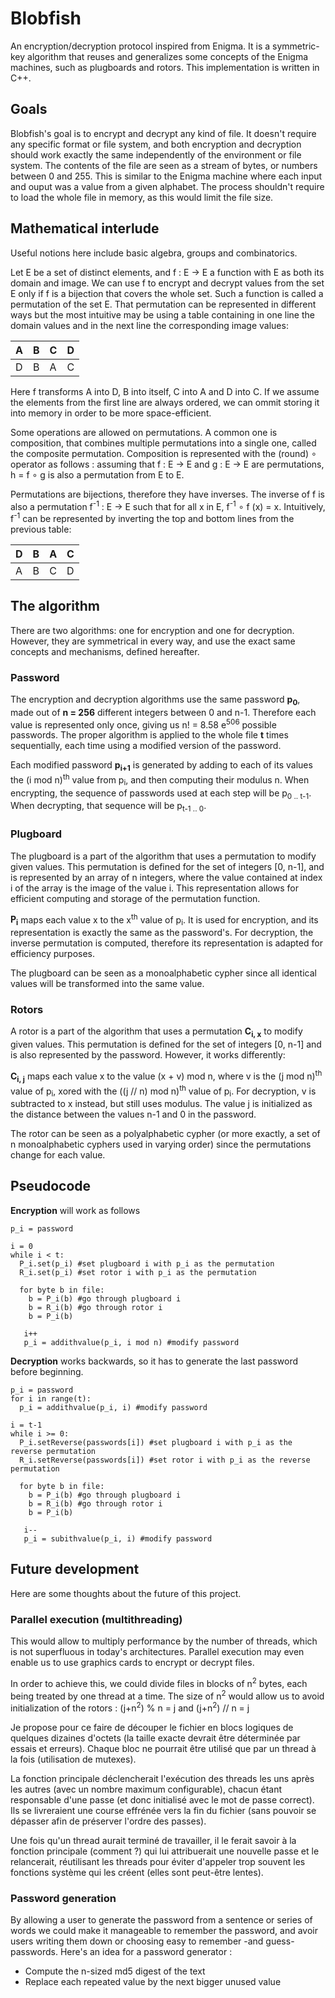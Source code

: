# Blobfish
An encryption/decryption protocol inspired from Enigma. It is a symmetric-key algorithm that reuses and generalizes some concepts of the Enigma machines, such as plugboards and rotors. This implementation is written in C++.

## Goals

Blobfish's goal is to encrypt and decrypt any kind of file. It doesn't require any specific format or file system, and both encryption and decryption should work exactly the same independently of the environment or file system. The contents of the file are seen as a stream of bytes, or numbers between 0 and 255. This is similar to the Enigma machine where each input and ouput was a value from a given alphabet. The process shouldn't require to load the whole file in memory, as this would limit the file size.

## Mathematical interlude

Useful notions here include basic algebra, groups and combinatorics.

Let E be a set of distinct elements, and f : E → E a function with E as both its domain and image. We can use f to encrypt and decrypt values from the set E only if f is a bijection that covers the whole set. Such a function is called a permutation of the set E. That permutation can be represented in different ways but the most intuitive may be using a table containing in one line the domain values and in the next line the corresponding image values:

| A | B | C | D |
|---|---|---|---|
| D | B | A | C |

Here f transforms A into D, B into itself, C into A and D into C. If we assume the elements from the first line are always ordered, we can ommit storing it into memory in order to be more space-efficient.

Some operations are allowed on permutations. A common one is composition, that combines multiple permutations into a single one, called the composite permutation. Composition is represented with the (round)  ∘ operator as follows : assuming that f : E → E and g : E → E are permutations, h = f ∘ g is also a permutation from E to E.

Permutations are bijections, therefore they have inverses. The inverse of f is also a permutation f<sup>-1</sup> : E → E such that for all x in E,  f<sup>-1</sup> ∘ f (x) = x. Intuitively, f<sup>-1</sup> can be represented by inverting the top and bottom lines from the previous table:

| D | B | A | C |
|---|---|---|---|
| A | B | C | D |

## The algorithm

There are two algorithms: one for encryption and one for decryption. However, they are symmetrical in every way, and use the exact same concepts and mechanisms, defined hereafter.

### Password

The encryption and decryption algorithms use the same password **p<sub>0</sub>**, made out of **n = 256** different integers between 0 and n-1. Therefore each value is represented only once, giving us n! = 8.58 e<sup>506</sup> possible passwords. The proper algorithm is applied to the whole file **t** times sequentially, each time using a modified version of the password.

Each modified password **p<sub>i+1</sub>** is generated by adding to each of its values the (i mod n)<sup>th</sup> value from p<sub>i</sub>, and then computing their modulus n. When encrypting, the sequence of passwords used at each step will be p<sub>0 .. t-1</sub>. When decrypting, that sequence will be p<sub>t-1 .. 0</sub>.

### Plugboard

The plugboard is a part of the algorithm that uses a permutation to modify given values. This permutation is defined for the set of integers [0, n-1], and is represented by an array of n integers, where the value contained at index i of the array is the image of the value i. This representation allows for efficient computing and storage of the permutation function.

**P<sub>i</sub>** maps each value x to the x<sup>th</sup> value of p<sub>i</sub>. It is used for encryption, and its representation is exactly the same as the password's. For decryption, the inverse permutation is computed, therefore its representation is adapted for efficiency purposes.

The plugboard can be seen as a monoalphabetic cypher since all identical values will be transformed into the same value.

### Rotors

A rotor is a part of the algorithm that uses a permutation **C<sub>i, x</sub>** to modify given values. This permutation is defined for the set of integers [0, n-1] and is also represented by the password. However, it works differently:

**C<sub>i, j</sub>** maps each value x to the value (x + v) mod n, where v is the (j mod n)<sup>th</sup> value of p<sub>i</sub>, xored with the ((j // n) mod n)<sup>th</sup> value of p<sub>i</sub>. For decryption, v is subtracted to x instead, but still uses modulus. The value j is initialized as the distance between the values n-1 and 0 in the password.

The rotor can be seen as a polyalphabetic cypher (or more exactly, a set of n monoalphabetic cyphers used in varying order) since the permutations change for each value.

## Pseudocode
**Encryption** will work as follows 
```
p_i = password

i = 0
while i < t:
  P_i.set(p_i) #set plugboard i with p_i as the permutation
  R_i.set(p_i) #set rotor i with p_i as the permutation
  
  for byte b in file:
    b = P_i(b) #go through plugboard i
    b = R_i(b) #go through rotor i
    b = P_i(b)
   
   i++
   p_i = addithvalue(p_i, i mod n) #modify password
```

**Decryption** works backwards, so it has to generate the last password before beginning.
```
p_i = password
for i in range(t):
  p_i = addithvalue(p_i, i) #modify password

i = t-1
while i >= 0:
  P_i.setReverse(passwords[i]) #set plugboard i with p_i as the reverse permutation
  R_i.setReverse(passwords[i]) #set rotor i with p_i as the reverse permutation
  
  for byte b in file:
    b = P_i(b) #go through plugboard i
    b = R_i(b) #go through rotor i
    b = P_i(b)
   
   i--
   p_i = subithvalue(p_i, i) #modify password
```

## Future development
Here are some thoughts about the future of this project.

### Parallel execution (multithreading)
This would allow to multiply performance by the number of threads, which is not superfluous in today's architectures. Parallel execution may even enable us to use graphics cards to encrypt or decrypt files.

In order to achieve this, we could divide files in blocks of n<sup>2</sup> bytes, each being treated by one thread at a time. The size of n<sup>2</sup> would allow us to avoid initialization of the rotors : (j+n<sup>2</sup>) % n = j and (j+n<sup>2</sup>) // n = j

Je propose pour ce faire de découper le fichier en blocs logiques de quelques dizaines d'octets (la taille exacte devrait être déterminée par essais et erreurs). Chaque bloc ne pourrait être utilisé que par un thread à la fois (utilisation de mutexes).

La fonction principale déclencherait l'exécution des threads les uns après les autres (avec un nombre maximum configurable), chacun étant responsable d'une passe (et donc initialisé avec le mot de passe correct). Ils se livreraient une course effrénée vers la fin du fichier (sans pouvoir se dépasser afin de préserver l'ordre des passes).

Une fois qu'un thread aurait terminé de travailler, il le ferait savoir à la fonction principale (comment ?) qui lui attribuerait une nouvelle passe et le relancerait, réutilisant les threads pour éviter d'appeler trop souvent les fonctions système qui les créent (elles sont peut-être lentes).

### Password generation
By allowing a user to generate the password from a sentence or series of words we could make it manageable to remember the password, and avoir users writing them down or choosing easy to remember -and guess- passwords. Here's an idea for a password generator :  

- Compute the n-sized md5 digest of the text
- Replace each repeated value by the next bigger unused value
